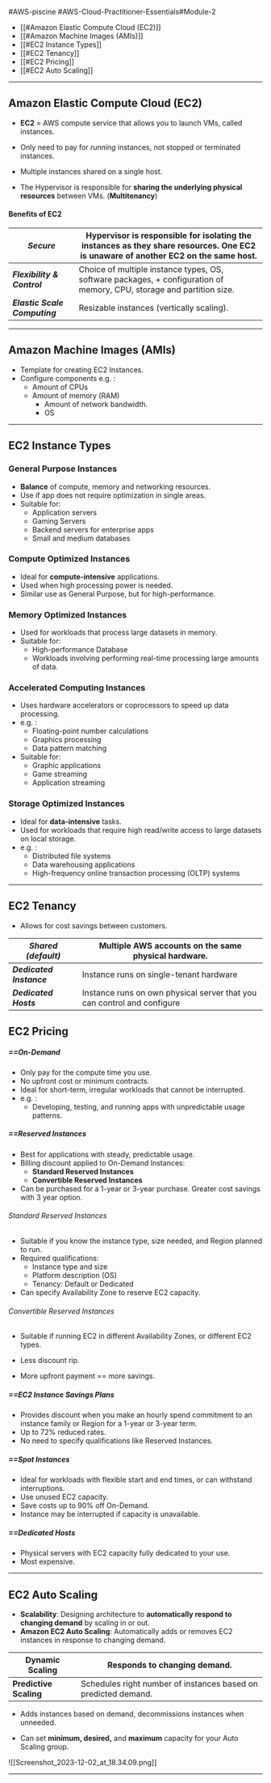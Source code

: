 #AWS-piscine #AWS-Cloud-Practitioner-Essentials#Module-2

- [[#Amazon Elastic Compute Cloud (EC2)]]
- [[#Amazon Machine Images (AMIs)]]
- [[#EC2 Instance Types]]
- [[#EC2 Tenancy]]
- [[#EC2 Pricing]]
- [[#EC2 Auto Scaling]]

-----------
## Amazon Elastic Compute Cloud (EC2)

- **EC2** = AWS compute service that allows you to launch VMs, called instances.
- Only need to pay for *running* instances, not stopped or terminated instances.

- Multiple instances shared on a single host.
- The Hypervisor is responsible for **sharing the underlying physical resources** between VMs. 
	(**Multitenancy**)
#### Benefits of EC2

| ***Secure*** | Hypervisor is responsible for isolating the instances as they share resources. One EC2 is unaware of another EC2 on the same host. |
|--|--|
| ***Flexibility & Control*** | Choice of multiple instance types, OS, software packages, + configuration of memory, CPU, storage and partition size. |
| ***Elastic Scale Computing*** | Resizable instances (vertically scaling). |

-------
## Amazon Machine Images (AMIs)

- Template for creating EC2 Instances.
- Configure components e.g. :
	- Amount of CPUs
	- Amount of memory (RAM)
		- Amount of network bandwidth.
		- OS

------------------
## EC2 Instance Types

### General Purpose Instances
- **Balance** of compute, memory and networking resources.
- Use if app does not require optimization in single areas.
- Suitable for:
	- Application servers
	- Gaming Servers
	- Backend servers for enterprise apps
	- Small and medium databases
### Compute Optimized Instances
- Ideal for **compute-intensive** applications.
- Used when high processing power is needed.
- Similar use as General Purpose, but for high-performance.
### Memory Optimized Instances
- Used for workloads that process large datasets in memory.
- Suitable for:
	- High-performance Database
	- Workloads involving performing real-time processing large amounts of data.
### Accelerated Computing Instances
- Uses hardware accelerators or coprocessors to speed up data processing.
- e.g. :
	- Floating-point number calculations
	- Graphics processing
	- Data pattern matching
- Suitable for:
	- Graphic applications
	- Game streaming
	- Application streaming
### Storage Optimized Instances
- Ideal for **data-intensive** tasks.
- Used for workloads that require high read/write access to large datasets on local storage.
- e.g. :
	- Distributed file systems
	- Data warehousing applications
	- High-frequency online transaction processing (OLTP) systems

-------------
## EC2 Tenancy
- Allows for cost savings between customers.

| ***Shared (default)*** | Multiple AWS accounts on the same physical hardware. |
|--|--|
| ***Dedicated Instance*** | Instance runs on single-tenant hardware |
| ***Dedicated Hosts***| Instance runs on own physical server that you can control and configure |
## EC2 Pricing
##### ==On-Demand
- Only pay for the compute time you use.
- No upfront cost or minimum contracts.
- Ideal for short-term, irregular workloads that cannot be interrupted.
- e.g. :
	- Developing, testing, and running apps with unpredictable usage patterns.

##### ==Reserved Instances
- Best for applications with steady, predictable usage.
- Billing discount applied to On-Demand Instances:
	- **Standard Reserved Instances**
	- **Convertible Reserved Instances**
- Can be purchased for a 1-year or 3-year purchase. Greater cost savings with 3 year option.
###### Standard Reserved Instances
- Suitable if you know the instance type, size needed, and Region planned to run.
- Required qualifications:
	- Instance type and size
	- Platform description (OS)
	- Tenancy: Default or Dedicated
- Can specify Availability Zone to reserve EC2 capacity.
###### Convertible Reserved Instances
- Suitable if running EC2 in different Availability Zones, or different EC2 types.
- Less discount rip.

- More upfront payment == more savings.

##### ==EC2 Instance Savings Plans
- Provides discount when you make an hourly spend commitment to an instance family or Region for a 1-year or 3-year term.
- Up to 72% reduced rates.
- No need to specify qualifications like Reserved Instances.
##### ==Spot  Instances
- Ideal for workloads with flexible start and end times, or can withstand interruptions.
- Use unused EC2 capacity.
- Save costs up to 90% off On-Demand.
- Instance may be interrupted if capacity is unavailable.
##### ==Dedicated Hosts
- Physical servers with EC2 capacity fully dedicated to your use.
- Most expensive.
-------
## EC2 Auto Scaling
- **Scalability**: Designing architecture to **automatically respond to changing demand** by scaling in or out.
- **Amazon EC2 Auto Scaling**: Automatically adds or removes EC2 instances in response to changing demand.

| **Dynamic Scaling** | Responds to changing demand.|
|--|--|
| **Predictive Scaling** | Schedules right number of instances based on predicted demand.|

- Adds instances based on demand, decommissions instances when unneeded.

- Can set **minimum, desired,** and **maximum** capacity for your Auto Scaling group.

![[Screenshot_2023-12-02_at_18.34.09.png]]

--------
